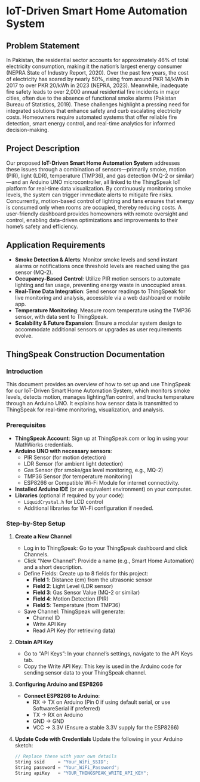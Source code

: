 # IoT-Driven Smart Home Automation System

## Problem Statement

In Pakistan, the residential sector accounts for approximately 46% of total electricity consumption, making it the nation’s largest energy consumer (NEPRA State of Industry Report, 2020). Over the past few years, the cost of electricity has soared by nearly 50%, rising from around PKR 14/kWh in 2017 to over PKR 20/kWh in 2023 (NEPRA, 2023). Meanwhile, inadequate fire safety leads to over 2,000 annual residential fire incidents in major cities, often due to the absence of functional smoke alarms (Pakistan Bureau of Statistics, 2019). These challenges highlight a pressing need for integrated solutions that enhance safety and curb escalating electricity costs. Homeowners require automated systems that offer reliable fire detection, smart energy control, and real-time analytics for informed decision-making.

## Project Description

Our proposed **IoT-Driven Smart Home Automation System** addresses these issues through a combination of sensors—primarily smoke, motion (PIR), light (LDR), temperature (TMP36), and gas detection (MQ-2 or similar)—and an Arduino UNO microcontroller, all linked to the ThingSpeak IoT platform for real-time data visualization. By continuously monitoring smoke levels, the system can trigger immediate alerts to mitigate fire risks. Concurrently, motion-based control of lighting and fans ensures that energy is consumed only when rooms are occupied, thereby reducing costs. A user-friendly dashboard provides homeowners with remote oversight and control, enabling data-driven optimizations and improvements to their home’s safety and efficiency.

## Application Requirements

- **Smoke Detection & Alerts**: Monitor smoke levels and send instant alarms or notifications once threshold levels are reached using the gas sensor (MQ-2).
- **Occupancy-Based Control**: Utilize PIR motion sensors to automate lighting and fan usage, preventing energy waste in unoccupied areas.
- **Real-Time Data Integration**: Send sensor readings to ThingSpeak for live monitoring and analysis, accessible via a web dashboard or mobile app.
- **Temperature Monitoring**: Measure room temperature using the TMP36 sensor, with data sent to ThingSpeak.
- **Scalability & Future Expansion**: Ensure a modular system design to accommodate additional sensors or upgrades as user requirements evolve.

## ThingSpeak Construction Documentation

### Introduction

This document provides an overview of how to set up and use ThingSpeak for our IoT-Driven Smart Home Automation System, which monitors smoke levels, detects motion, manages lighting/fan control, and tracks temperature through an Arduino UNO. It explains how sensor data is transmitted to ThingSpeak for real-time monitoring, visualization, and analysis.

### Prerequisites

- **ThingSpeak Account**: Sign up at ThingSpeak.com or log in using your MathWorks credentials.
- **Arduino UNO with necessary sensors**:
  - PIR Sensor (for motion detection)
  - LDR Sensor (for ambient light detection)
  - Gas Sensor (for smoke/gas level monitoring, e.g., MQ-2)
  - TMP36 Sensor (for temperature monitoring)
  - ESP8266 or Compatible Wi-Fi Module for internet connectivity.
- **Installed Arduino IDE** (or an equivalent environment) on your computer.
- **Libraries** (optional if required by your code):
  - `LiquidCrystal.h` for LCD control
  - Additional libraries for Wi-Fi configuration if needed.

### Step-by-Step Setup

1. **Create a New Channel**
   - Log in to ThingSpeak: Go to your ThingSpeak dashboard and click Channels.
   - Click “New Channel”: Provide a name (e.g., Smart Home Automation) and a short description.
   - Define Fields: Create up to 8 fields for this project:
     - **Field 1**: Distance (cm) from the ultrasonic sensor
     - **Field 2**: Light Level (LDR sensor)
     - **Field 3**: Gas Sensor Value (MQ-2 or similar)
     - **Field 4**: Motion Detection (PIR)
     - **Field 5**: Temperature (from TMP36)
   - Save Channel: ThingSpeak will generate:
     - Channel ID
     - Write API Key
     - Read API Key (for retrieving data)

2. **Obtain API Key**
   - Go to “API Keys”: In your channel’s settings, navigate to the API Keys tab.
   - Copy the Write API Key: This key is used in the Arduino code for sending sensor data to your ThingSpeak channel.

3. **Configuring Arduino and ESP8266**
   - **Connect ESP8266 to Arduino**:
     - RX -> TX on Arduino (Pin 0 if using default serial, or use SoftwareSerial if preferred)
     - TX -> RX on Arduino
     - GND -> GND
     - VCC -> 3.3V (Ensure a stable 3.3V supply for the ESP8266)

4. **Update Code with Credentials**
   Update the following in your Arduino sketch:

   ```cpp
   // Replace these with your own details
   String ssid     = "Your_WiFi_SSID";
   String password = "Your_WiFi_Password";
   String apiKey   = "YOUR_THINGSPEAK_WRITE_API_KEY";
